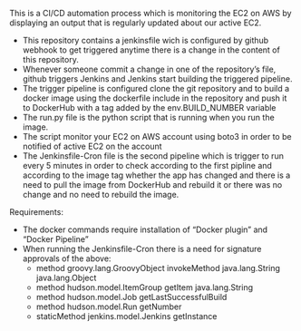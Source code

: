 This is a CI/CD automation process which is monitoring the EC2 on AWS by displaying an output that is regularly updated about our active EC2.

*	This repository contains a jenkinsfile wich is configured by github webhook to get triggered anytime there is a change in the content of this repository.
*	Whenever someone commit a change in one of the repository’s file, github triggers Jenkins and Jenkins start building the triggered pipeline.
*	The trigger pipeline is configured clone the git repository and to build a docker image using the dockerfile include in the repository and push it to DockerHub with a tag added by the env.BUILD_NUMBER variable
*	The run.py file is the python script that is running when you run the image.
*	The script monitor your EC2 on AWS account using boto3 in order to be notified of active EC2 on the account
*	The Jenkinsfile-Cron file is the second pipeline which is trigger to run every 5 minutes in order to check according to the first pipline and according to the image tag  whether the app has changed and there is a need to pull the image from DockerHub and rebuild it or there was no change and no need to rebuild the image.

Requirements:  
*	The docker commands require installation of “Docker plugin” and “Docker Pipeline”
*	When running the Jenkinsfile-Cron there is a need for signature approvals of the above:
 	* method groovy.lang.GroovyObject invokeMethod java.lang.String java.lang.Object
   	* method hudson.model.ItemGroup getItem java.lang.String
  	* method hudson.model.Job getLastSuccessfulBuild
  	* method hudson.model.Run getNumber
	* staticMethod jenkins.model.Jenkins getInstance
